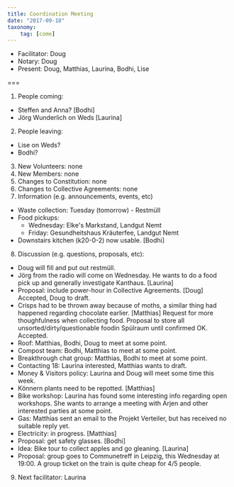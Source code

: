 ```yaml
---
title: Coordination Meeting
date: "2017-09-18"
taxonomy:
    tag: [come]
---
```


- Facilitator: Doug
- Notary: Doug
- Present: Doug, Matthias, Laurina, Bodhi, Lise

===

1. People coming:
  - Steffen and Anna? [Bodhi]
  - Jörg Wunderlich on Weds [Laurina]
2. People leaving:
  - Lise on Weds?
  - Bodhi?
3. New Volunteers: none
4. New Members: none
5. Changes to Constitution: none
6. Changes to Collective Agreements: none
7. Information (e.g. announcements, events, etc)
  - Waste collection: Tuesday (tomorrow) - Restmüll
  - Food pickups:
    - Wednesday: Elke's Markstand, Landgut Nemt
    - Friday: Gesundheitshaus Kräuterfee, Landgut Nemt
  - Downstairs kitchen (k20-0-2) now usable. [Bodhi]
8. Discussion (e.g. questions, proposals, etc):
  - Doug will fill and put out restmüll.
  - Jörg from the radio will come on Wednesday. He wants to do a food pick up and generally investigate Kanthaus. [Laurina]
  - Proposal: include power-hour in Collective Agreements. [Doug] Accepted, Doug to draft.
  - Crisps had to be thrown away because of moths, a similar thing had happened regarding chocolate earlier. [Matthias] Request for more thoughfulness when collecting food. Proposal to store all unsorted/dirty/questionable foodin Spülraum until confirmed OK. Accepted.
  - Roof: Matthias, Bodhi, Doug to meet at some point.
  - Compost team: Bodhi, Matthias to meet at some point.
  - Breakthrough chat group: Matthias, Bodhi to meet at some point.
  - Contacting 18: Laurina interested, Matthias wants to draft.
  - Money & Visitors policy: Laurina and Doug will meet some time this week.
  - Könnern plants need to be repotted. [Matthias]
  - Bike workshop: Laurina has found some interesting info regarding open workshops. She wants to arrange a meeting with Arjen and other interested parties at some point.
  - Gas: Matthias sent an email to the Projekt Verteiler, but has received no suitable reply yet.
  - Electricity: in progress. [Matthias]
  - Proposal: get safety glasses. [Bodhi]
  - Idea: Bike tour to collect apples and go gleaning. [Laurina]
  - Proposal: group goes to Communetreff in Leipzig, this Wednesday at 19:00. A group ticket on the train is quite cheap for 4/5 people.
9. Next facilitator: Laurina
